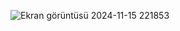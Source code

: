 ![Ekran görüntüsü 2024-11-15 221853](https://github.com/user-attachments/assets/e20d6f80-f96b-420d-9d00-2dcfae9d3704)
